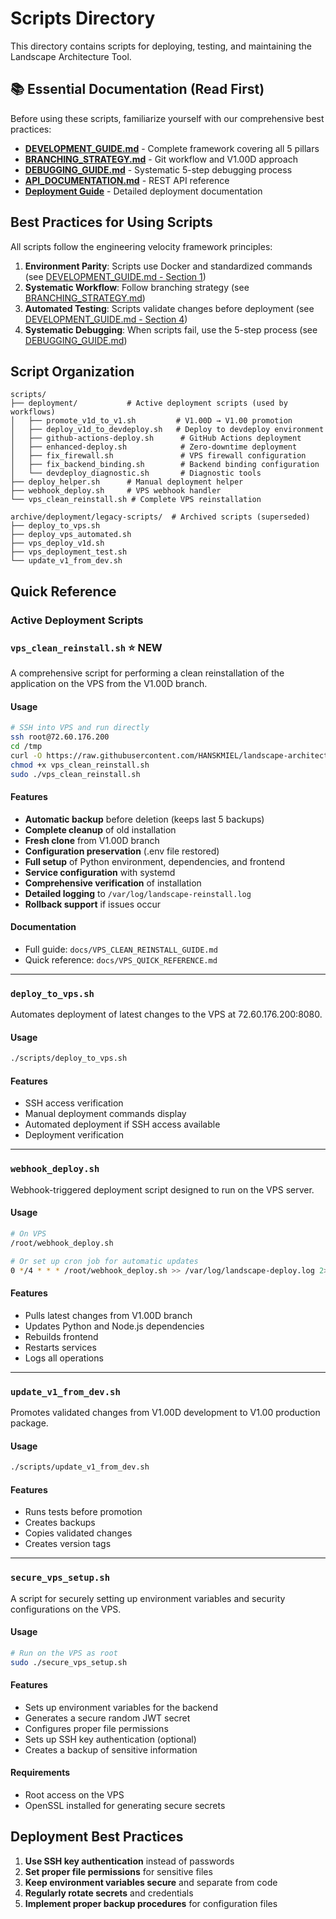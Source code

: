 # Scripts Directory

This directory contains scripts for deploying, testing, and maintaining the Landscape Architecture Tool.

## 📚 Essential Documentation (Read First)

Before using these scripts, familiarize yourself with our comprehensive best practices:

- **[DEVELOPMENT_GUIDE.md](../docs/DEVELOPMENT_GUIDE.md)** - Complete framework covering all 5 pillars
- **[BRANCHING_STRATEGY.md](../docs/BRANCHING_STRATEGY.md)** - Git workflow and V1.00D approach
- **[DEBUGGING_GUIDE.md](../docs/DEBUGGING_GUIDE.md)** - Systematic 5-step debugging process
- **[API_DOCUMENTATION.md](../docs/API_DOCUMENTATION.md)** - REST API reference
- **[Deployment Guide](../docs/deployment/DEPLOYMENT_SCRIPTS_GUIDE.md)** - Detailed deployment documentation

## Best Practices for Using Scripts

All scripts follow the engineering velocity framework principles:

1. **Environment Parity**: Scripts use Docker and standardized commands (see [DEVELOPMENT_GUIDE.md - Section 1](../docs/DEVELOPMENT_GUIDE.md#1-bulletproof-development-environment))
2. **Systematic Workflow**: Follow branching strategy (see [BRANCHING_STRATEGY.md](../docs/BRANCHING_STRATEGY.md))
3. **Automated Testing**: Scripts validate changes before deployment (see [DEVELOPMENT_GUIDE.md - Section 4](../docs/DEVELOPMENT_GUIDE.md#4-proactive-code-quality--automation))
4. **Systematic Debugging**: When scripts fail, use the 5-step process (see [DEBUGGING_GUIDE.md](../docs/DEBUGGING_GUIDE.md#the-5-step-debugging-process))

## Script Organization

```
scripts/
├── deployment/           # Active deployment scripts (used by workflows)
│   ├── promote_v1d_to_v1.sh         # V1.00D → V1.00 promotion
│   ├── deploy_v1d_to_devdeploy.sh   # Deploy to devdeploy environment
│   ├── github-actions-deploy.sh      # GitHub Actions deployment
│   ├── enhanced-deploy.sh            # Zero-downtime deployment
│   ├── fix_firewall.sh               # VPS firewall configuration
│   ├── fix_backend_binding.sh        # Backend binding configuration
│   └── devdeploy_diagnostic.sh       # Diagnostic tools
├── deploy_helper.sh      # Manual deployment helper
├── webhook_deploy.sh     # VPS webhook handler
└── vps_clean_reinstall.sh # Complete VPS reinstallation

archive/deployment/legacy-scripts/  # Archived scripts (superseded)
├── deploy_to_vps.sh
├── deploy_vps_automated.sh
├── vps_deploy_v1d.sh
├── vps_deployment_test.sh
└── update_v1_from_dev.sh
```

## Quick Reference

### Active Deployment Scripts

### `vps_clean_reinstall.sh` ⭐ NEW

A comprehensive script for performing a clean reinstallation of the application on the VPS from the V1.00D branch.

#### Usage

```bash
# SSH into VPS and run directly
ssh root@72.60.176.200
cd /tmp
curl -O https://raw.githubusercontent.com/HANSKMIEL/landscape-architecture-tool/V1.00D/scripts/vps_clean_reinstall.sh
chmod +x vps_clean_reinstall.sh
sudo ./vps_clean_reinstall.sh
```

#### Features

- **Automatic backup** before deletion (keeps last 5 backups)
- **Complete cleanup** of old installation
- **Fresh clone** from V1.00D branch
- **Configuration preservation** (.env file restored)
- **Full setup** of Python environment, dependencies, and frontend
- **Service configuration** with systemd
- **Comprehensive verification** of installation
- **Detailed logging** to `/var/log/landscape-reinstall.log`
- **Rollback support** if issues occur

#### Documentation

- Full guide: `docs/VPS_CLEAN_REINSTALL_GUIDE.md`
- Quick reference: `docs/VPS_QUICK_REFERENCE.md`

---

### `deploy_to_vps.sh`

Automates deployment of latest changes to the VPS at 72.60.176.200:8080.

#### Usage

```bash
./scripts/deploy_to_vps.sh
```

#### Features

- SSH access verification
- Manual deployment commands display
- Automated deployment if SSH access available
- Deployment verification

---

### `webhook_deploy.sh`

Webhook-triggered deployment script designed to run on the VPS server.

#### Usage

```bash
# On VPS
/root/webhook_deploy.sh

# Or set up cron job for automatic updates
0 */4 * * * /root/webhook_deploy.sh >> /var/log/landscape-deploy.log 2>&1
```

#### Features

- Pulls latest changes from V1.00D branch
- Updates Python and Node.js dependencies
- Rebuilds frontend
- Restarts services
- Logs all operations

---

### `update_v1_from_dev.sh`

Promotes validated changes from V1.00D development to V1.00 production package.

#### Usage

```bash
./scripts/update_v1_from_dev.sh
```

#### Features

- Runs tests before promotion
- Creates backups
- Copies validated changes
- Creates version tags

---

### `secure_vps_setup.sh`

A script for securely setting up environment variables and security configurations on the VPS.

#### Usage

```bash
# Run on the VPS as root
sudo ./secure_vps_setup.sh
```

#### Features

- Sets up environment variables for the backend
- Generates a secure random JWT secret
- Configures proper file permissions
- Sets up SSH key authentication (optional)
- Creates a backup of sensitive information

#### Requirements

- Root access on the VPS
- OpenSSL installed for generating secure secrets

## Deployment Best Practices

1. **Use SSH key authentication** instead of passwords
2. **Set proper file permissions** for sensitive files
3. **Keep environment variables secure** and separate from code
4. **Regularly rotate secrets** and credentials
5. **Implement proper backup procedures** for configuration files
